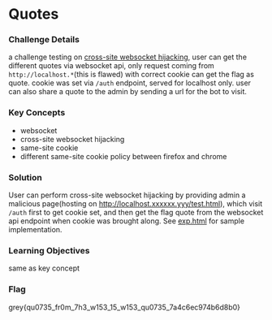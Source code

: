 # Quotes

### Challenge Details
a challenge testing on [cross-site websocket hijacking](https://book.hacktricks.xyz/pentesting-web/cross-site-websocket-hijacking-cswsh), user can get the different quotes via websocket api, only request coming from `http://localhost.*`(this is flawed)  with correct cookie can get the flag as quote. cookie was set via `/auth` endpoint, served for localhost only. user can also share a quote to the admin by sending a url for the bot to visit.

### Key Concepts
- websocket
- cross-site websocket hijacking
- same-site cookie
- different same-site cookie policy between firefox and chrome

### Solution
User can perform cross-site websocket hijacking by providing admin a malicious page(hosting on http://localhost.xxxxxx.yyy/test.html), which visit `/auth` first to get cookie set, and then get the flag quote from the websocket api endpoint when cookie was brought along. See [exp.html](./exp.html) for sample implementation.

### Learning Objectives
same as key concept

### Flag
grey{qu0735_fr0m_7h3_w153_15_w153_qu0735_7a4c6ec974b6d8b0}